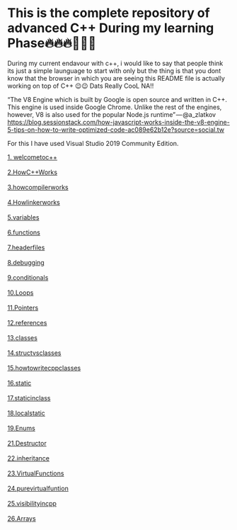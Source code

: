 <h1>This is the complete repository of advanced C++ During my learning Phase🔥🔥🔥🚀🚀🚀</h1>

During my current endavour with c++, i would like to say that people think its just a simple launguage to start with only but the thing is that you dont know that the browser in which you are seeing this README file is actually working on top of C++ 😉😉 Dats Really CooL NA!!

“The V8 Engine which is built by Google is open source and written in C++. This engine is used inside Google Chrome. Unlike the rest of the engines, however, V8 is also used for the popular Node.js runtime” — @a_zlatkov https://blog.sessionstack.com/how-javascript-works-inside-the-v8-engine-5-tips-on-how-to-write-optimized-code-ac089e62b12e?source=social.tw 

For this I have used Visual Studio 2019 Community Edition. 

<a href="1. welcometoc++" target="_blank">1. welcometoc++</a></br></br>
<a href="2..HowC++Works" target="_blank">2.HowC++Works</a></br></br>
<a href="3.howcompilerworks" target="_blank">3.howcompilerworks</a></br></br>
<a href="4.Howlinkerworks" target="_blank">4.Howlinkerworks</a></br></br>
<a href="5.variables" target="_blank">5.variables</a></br></br>
<a href="6.functions" target="_blank">6.functions</a></br></br>
<a href="7.headerfiles" target="_blank">7.headerfiles</a></br></br>
<a href="8.debugging" target="_blank">8.debugging</a></br></br>
<a href="9.conditionals" target="_blank">9.conditionals</a></br></br>
<a href="10.Loops" target="_blank">10.Loops</a></br></br>
<a href="11.Pointers" target="_blank">11.Pointers</a></br></br>
<a href="12.references" target="_blank">12.references</a></br></br>
<a href="13.classes" target="_blank">13.classes</a></br></br>
<a href="14.structvsclasses" target="_blank">14.structvsclasses</a></br></br>
<a href="15.howtowritecppclasses" target="_blank">15.howtowritecppclasses</a></br></br>
<a href="16.static" target="_blank">16.static</a></br></br>
<a href="17.staticinclass" target="_blank">17.staticinclass</a></br></br>
<a href="18.localstatic" target="_blank">18.localstatic</a></br></br>
<a href="19.Enums" target="_blank">19.Enums</a></br></br>
<a href="21.Destructor" target="_blank">21.Destructor</a></br></br>
<a href="22.inheritance" target="_blank">22.inheritance</a></br></br>
<a href="23.VirtualFunctions" target="_blank">23.VirtualFunctions</a></br></br>
<a href="24.purevirtualfuntion" target="_blank">24.purevirtualfuntion</a></br></br>
<a href="25.visibilityincpp" target="_blank">25.visibilityincpp</a></br></br>
<a href="26.Arrays" target="_blank">26.Arrays</a></br></br>
